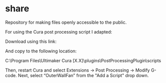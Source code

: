 # share
Repository for making files openly accessible to the public.

For using the Cura post processing script I adapted:

Download using this link:

And copy to the following location:

C:\Program Files\Ultimaker Cura [X.X]\plugins\PostProcessingPlugin\scripts

Then, restart Cura and select Extensions -> Post Processing -> Modify G-code. Next, select “OuterWallFan” from the "Add a Script" drop down.
